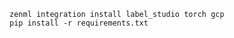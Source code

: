 
```commandline
zenml integration install label_studio torch gcp
pip install -r requirements.txt
```